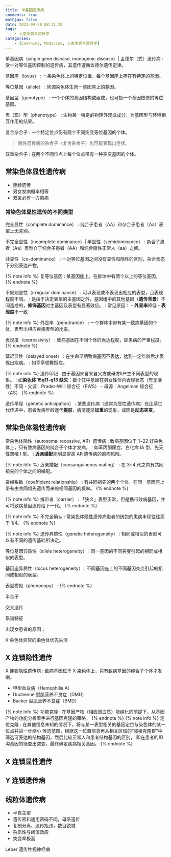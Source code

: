 ```yaml
---
title: 单基因遗传病
comments: true
mathjax: false
date: 2021-04-28 08:31:39
tags:
    - 人类发育与遗传学
categories:
    - [Learning, Medicine, 人类发育与遗传学]
---
```


单基因病（single gene disease, monogenic disease）| 孟德尔（式）遗传病
: 受一对等位基因控制的遗传病，其遗传遵循孟德尔遗传定律。

基因座（lovus）
: 一条染色体上的特定位置，每个基因座上存在有特定的基因。

等位基因（allele）
: 同源染色体生同一基因座上的基因。

基因型（genotype）
: 一个个体的基因结构或组成，也可指一个基因做伤的等位基因。

表（现）型（phenotype）
: 生物某一特定的物理外观或成分，为基因型与环境相互作用的结果。

<!-- more -->

复合杂合子
: 一个特定位点伤有两个不同突变等位基因的个体。

> 隐性遗传病的杂合子（复合杂合子）也可能表现出症状。

双重杂合子
: 在两个不同位点上每个位点带有一种突变基因的个体。

## 常染色体显性遗传病

- 连续遗传
- 男女发病概率相等
- 双亲必有一方患病

### 常染色体显性遗传的不同类型

完全显性（complete dominance）
: 纯合子患者（AA）和杂合子患者（Aa）表型上无差别。

不完全显性（incomplete dominance）| 半显性（semidominance）
: 杂合子患者（Aa）表型介于纯合子患者（AA）和纯合隐性正常人（aa）之间。

共显性（co-dominance）
: 一对等位基因之间没有显性和隐性的区别，杂合状态下分别表达产物。

{% note info %}
复等位基因
: 某基因座上，在群体中有两个以上的等位基因。
{% endnote %}

不规则显性（irregular dominance）
: 可以表现或不表现出相应的表型，且表现程度不同。
: 是由于决定表型的主基因之外，基因组中的其他基因（**遗传背景**）不同造成的，**修饰基因**对主基因及表型有显著效应。
: 常见原因：
    - **外显率**降低
    - **表现度**不一致

{% note info %}
外显率（penutrance）
: 一个群体中带有某一致病基因的个体，表型出相应疾病表型的比率。

表现度（expressivity）
: 致病基因在不同个体的表达程度，即患病的严重程度。
{% endnote %}

延迟显性（delayed onset）
: 在生命早期致病基因不表达，达到一定年龄后才表现出疾病。
: 如亨亭顿舞蹈症。

{% note info %}
遗传印记
: 由于基因来自来自父方或母方Ⅱ产生不同表型的现象。
: 如**染色体 15q11-q13 缺失**：数个其中基因在男女性体内表现状态（有无活性）不同
    - 父源：Prader-Willi 综合征（PWS）
    - 母源：Angelman 综合征（AS）
{% endnote %}

遗传早现（genetic anticipation）
: 某些遗传病（通常为显性遗传病）在连续世代传递中，患者发病年龄逐代**提前**，病情逐渐**加重**的现象，成因是**动态突变**。

## 常染色体隐性遗传病

常染色体隐性（autosomal recessive, AR）遗传病
: 致病基因位于 1~22 好染色体上，只有致病基因的纯合子个体才发病。
: 如苯丙酮尿症、白化病 ⅠA 型、先天性聋哑 Ⅰ 型。
: **近亲婚配**能明显提高 AR 遗传病的患病风险。

{% note ihfo %}
近亲婚配（consanguineous mating）
: 在 3~4 代之内有共同祖先的个体之间的婚配。

亲缘系数（coefficient relationship）
: 有共同祖先的两个个体，在同一基因座上带有由共同祖先遗传而来的相同基因的概率。
{% endnote %}

{% note info %}
携带者（carrier）
: 「狭义」表型正常，但是携带致病基因，并可将致病基因遗传给下一代。
{% endnote %}

{% note info %}
不完全确认
: 常染色体隐性遗传病患者的统包的患病丰现往往高于 1/4。
{% endnote %}

{% note info %}
遗传异质性（genetic heterogeneity）
: 相同或相似的表型可以有不同的遗传基础所决定。

等位基因异质性（allele heterogeneity）
: 同一基因的不同突变引起的相同或相似的表型。

基因座异质性（locus heterogeneity）
: 不同基因座上的不同基因突变引起的相同或相似的表型。

表型模拟（phenocopy）
: 
{% endnote %}

半合子

交叉遗传

系谱特征

出现女患者的原因：

X 染色体异常的染色体优先失活



## X 连锁隐性遗传

X 连锁隐性遗传病
: 致病基因位于 X 染色体上，只有致病基因的纯合子个体才发病。

- 甲型血友病（Hemophilia A）
- Duchenne 型肌营养不良症（DMD） 
- Backer 型肌营养不良症（BMD） 

{% note info %}
功能克隆
: 在基因产物（相应蛋白质）能纯化的前提下，从基因产物的功能分析着手进行基因克隆的策略。
{% endnote %}
{% note info %}
定位克隆
: 在其他信息未知的情况下，将与某一表型相关的基因定位与染色体的某一位点并进一步缩小
  侯选范围，根据这一位置信息再从相关区域的“邻接克隆群”中筛选可表达的结构基因，然后比较正常人和患者结构基因的区别，
  即在患者的即沟基因的筛查出突变，最终确定疾病相关基因。
{% endnote %}
## X 连锁显性遗传


## Y 连锁遗传病

## 线粒体遗传病


- 半自主型
- 遗传密和通用密码不同，母系遗传
- 复制分离、遗传瓶颈，数目锐减
- 杂质性与阈值效应
- 突变率极高

Leber 遗传性视神经病

